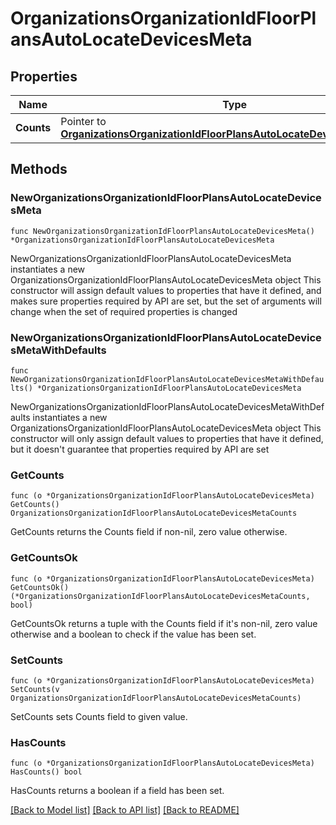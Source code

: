 # OrganizationsOrganizationIdFloorPlansAutoLocateDevicesMeta

## Properties

Name | Type | Description | Notes
------------ | ------------- | ------------- | -------------
**Counts** | Pointer to [**OrganizationsOrganizationIdFloorPlansAutoLocateDevicesMetaCounts**](OrganizationsOrganizationIdFloorPlansAutoLocateDevicesMetaCounts.md) |  | [optional] 

## Methods

### NewOrganizationsOrganizationIdFloorPlansAutoLocateDevicesMeta

`func NewOrganizationsOrganizationIdFloorPlansAutoLocateDevicesMeta() *OrganizationsOrganizationIdFloorPlansAutoLocateDevicesMeta`

NewOrganizationsOrganizationIdFloorPlansAutoLocateDevicesMeta instantiates a new OrganizationsOrganizationIdFloorPlansAutoLocateDevicesMeta object
This constructor will assign default values to properties that have it defined,
and makes sure properties required by API are set, but the set of arguments
will change when the set of required properties is changed

### NewOrganizationsOrganizationIdFloorPlansAutoLocateDevicesMetaWithDefaults

`func NewOrganizationsOrganizationIdFloorPlansAutoLocateDevicesMetaWithDefaults() *OrganizationsOrganizationIdFloorPlansAutoLocateDevicesMeta`

NewOrganizationsOrganizationIdFloorPlansAutoLocateDevicesMetaWithDefaults instantiates a new OrganizationsOrganizationIdFloorPlansAutoLocateDevicesMeta object
This constructor will only assign default values to properties that have it defined,
but it doesn't guarantee that properties required by API are set

### GetCounts

`func (o *OrganizationsOrganizationIdFloorPlansAutoLocateDevicesMeta) GetCounts() OrganizationsOrganizationIdFloorPlansAutoLocateDevicesMetaCounts`

GetCounts returns the Counts field if non-nil, zero value otherwise.

### GetCountsOk

`func (o *OrganizationsOrganizationIdFloorPlansAutoLocateDevicesMeta) GetCountsOk() (*OrganizationsOrganizationIdFloorPlansAutoLocateDevicesMetaCounts, bool)`

GetCountsOk returns a tuple with the Counts field if it's non-nil, zero value otherwise
and a boolean to check if the value has been set.

### SetCounts

`func (o *OrganizationsOrganizationIdFloorPlansAutoLocateDevicesMeta) SetCounts(v OrganizationsOrganizationIdFloorPlansAutoLocateDevicesMetaCounts)`

SetCounts sets Counts field to given value.

### HasCounts

`func (o *OrganizationsOrganizationIdFloorPlansAutoLocateDevicesMeta) HasCounts() bool`

HasCounts returns a boolean if a field has been set.


[[Back to Model list]](../README.md#documentation-for-models) [[Back to API list]](../README.md#documentation-for-api-endpoints) [[Back to README]](../README.md)



